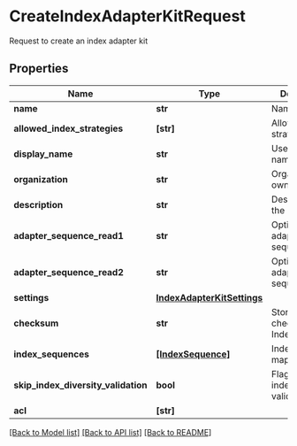 # CreateIndexAdapterKitRequest

Request to create an index adapter kit

## Properties
Name | Type | Description | Notes
------------ | ------------- | ------------- | -------------
**name** | **str** | Name of the kit | 
**allowed_index_strategies** | **[str]** | Allowed index strategies | 
**display_name** | **str** | User-friendly name of the kit | [optional] 
**organization** | **str** | Organization owning the kit | [optional] 
**description** | **str** | Description of the kit | [optional] 
**adapter_sequence_read1** | **str** | Optional read 1 adapter sequence | [optional] 
**adapter_sequence_read2** | **str** | Optional read 2 adapter sequence | [optional] 
**settings** | [**IndexAdapterKitSettings**](IndexAdapterKitSettings.md) |  | [optional] 
**checksum** | **str** | Stores the checksum of IndexAdapterKit | [optional] 
**index_sequences** | [**[IndexSequence]**](IndexSequence.md) | Index sequence mappings | [optional] 
**skip_index_diversity_validation** | **bool** | Flag to skip index diversity validation | [optional] 
**acl** | **[str]** |  | [optional] 

[[Back to Model list]](../README.md#documentation-for-models) [[Back to API list]](../README.md#documentation-for-api-endpoints) [[Back to README]](../README.md)


